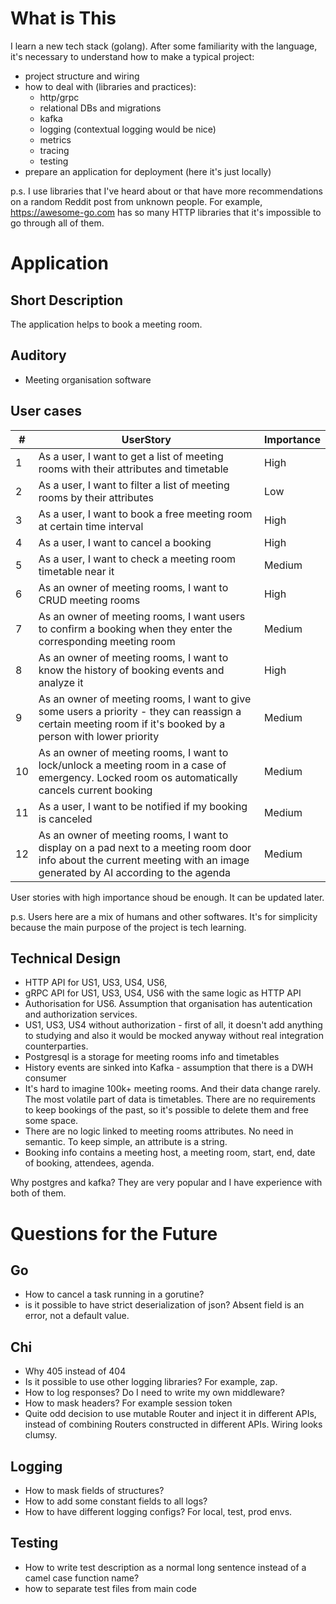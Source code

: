# What is This

I learn a new tech stack (golang). After some familiarity with the language, it's necessary to understand how to make a typical project:
- project structure and wiring
- how to deal with (libraries and practices):
  - http/grpc
  - relational DBs and migrations
  - kafka
  - logging (contextual logging would be nice)
  - metrics
  - tracing
  - testing
- prepare an application for deployment (here it's just locally)

p.s. I use libraries that I've heard about or that have more recommendations on a random Reddit post from unknown people. For example, https://awesome-go.com has so many HTTP libraries that it's impossible to go through all of them.

# Application 

## Short Description
The application helps to book a meeting room. 

## Auditory
- Meeting organisation software

## User cases
| #  | UserStory   | Importance   |
|-------------- | -------------- | -------------- |
| 1    | As a user, I want to get a list of meeting rooms with their attributes and timetable     | High     |
| 2    | As a user, I want to filter a list of meeting rooms by their attributes     | Low     |
| 3    | As a user, I want to book a free meeting room at certain time interval     | High     |
| 4    | As a user, I want to cancel a booking     | High     |
| 5    | As a user, I want to check a meeting room timetable near it     | Medium     |
| 6    | As an owner of meeting rooms, I want to CRUD meeting rooms     | High     |
| 7    | As an owner of meeting rooms, I want users to confirm a booking when they enter the corresponding meeting room     | Medium     |
| 8    | As an owner of meeting rooms, I want to know the history of booking events and analyze it     | High     |
| 9    | As an owner of meeting rooms, I want to give some users a priority - they can reassign a certain meeting room if it's booked by a person with lower priority    | Medium     |
| 10    | As an owner of meeting rooms, I want to lock/unlock a meeting room in a case of emergency. Locked room os automatically cancels current booking   | Medium     |
| 11    | As a user, I want to be notified if my booking is canceled   | Medium     |
| 12    | As an owner of meeting rooms, I want to display on a pad next to a meeting room door info about the current meeting with an image generated by AI according to the agenda   | Medium     |

User stories with high importance shoud be enough. It can be updated later.

p.s. Users here are a mix of humans and other softwares. It's for simplicity because the main purpose of the project is tech learning.

## Technical Design

- HTTP API for US1, US3, US4, US6, 
- gRPC API for US1, US3, US4, US6 with the same logic as HTTP API
- Authorisation for US6. Assumption that organisation has autentication and authorization services.
- US1, US3, US4 without authorization - first of all, it doesn't add anything to studying and also it would be mocked anyway without real integration counterparties.
- Postgresql is a storage for meeting rooms info and timetables
- History events are sinked into Kafka - assumption that there is a DWH consumer
- It's hard to imagine 100k+ meeting rooms. And their data change rarely. The most volatile part of data is timetables. There are no requirements to keep bookings of the past, so it's possible to delete them and free some space.
- There are no logic linked to meeting rooms attributes. No need in semantic. To keep simple, an attribute is a string.
- Booking info contains a meeting host, a meeting room, start, end, date of booking, attendees, agenda.

Why postgres and kafka? They are very popular and I have experience with both of them. 

# Questions for the Future

## Go
- How to cancel a task running in a gorutine?
- is it possible to have strict deserialization of json? Absent field is an error, not a default value.

## Chi 
- Why 405 instead of 404
- Is it possible to use other logging libraries? For example, zap.
- How to log responses? Do I need to write my own middleware?
- How to mask headers? For example session token
- Quite odd decision to use mutable Router and inject it in different APIs, instead of combining Routers constructed in different APIs. Wiring looks clumsy.

## Logging
- How to mask fields of structures?
- How to add some constant fields to all logs?
- How to have different logging configs? For local, test, prod envs.

## Testing
- How to write test description as a normal long sentence instead of a camel case function name?
- how to separate test files from main code